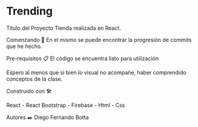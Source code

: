 # Trending

Título del Proyecto
Tienda realizada en React.

Comenzando 🚀
En el mismo se puede encontrar la progresión de commits que he hecho. 

Pre-requisitos 📋
El código se encuentra listo para utilización


Espero al menos que si bien lo visual no acompañe, haber comprendido conceptos de la clase.

Construido con 🛠️

React -
React Bootstrap -
Firebase -
Html -
Css 

Autores ✒️
Diego Fernando Botta



